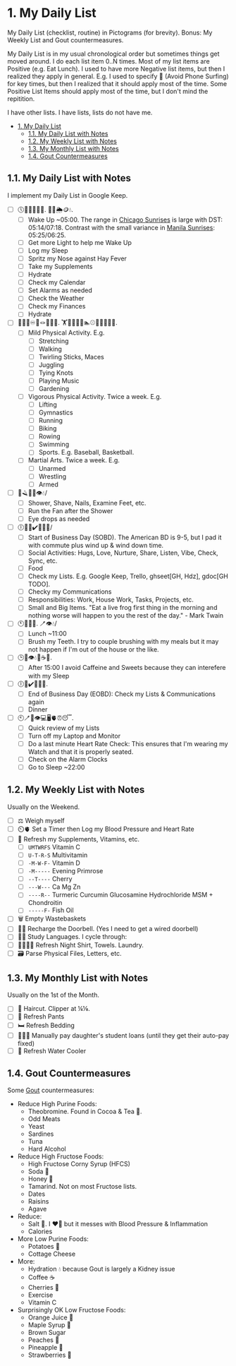 # 1. My Daily List

My Daily List (checklist, routine) in Pictograms (for brevity). Bonus: My Weekly List and Gout countermeasures.

My Daily List is in my usual chronological order but sometimes things get moved around. I do each list item 0..N times. Most of my list items are Positive (e.g. Eat Lunch). I used to have more Negative list items, but then I realized they apply in general. E.g. I used to specify 📵 (Avoid Phone Surfing) for key times, but then I realized that it should apply most of the time. Some Positive List Items should apply most of the time, but I don't mind the repitition.

I have other lists. I have lists, lists do not have me.

- [1. My Daily List](#1-my-daily-list)
  - [1.1. My Daily List with Notes](#11-my-daily-list-with-notes)
  - [1.2. My Weekly List with Notes](#12-my-weekly-list-with-notes)
  - [1.3. My Monthly List with Notes](#13-my-monthly-list-with-notes)
  - [1.4. Gout Countermeasures](#14-gout-countermeasures)

## 1.1. My Daily List with Notes

I implement my Daily List in Google Keep.

- [ ] 🕔🔆😴👃💊💧. 📆⏰🌦️🪙💧.
  - [ ] Wake Up ~05:00. The range in [Chicago Sunrises](https://www.timeanddate.com/sun/usa/chicago) is large with DST: 05:14/07:18. Contrast with the small variance in [Manila Sunrises](https://www.timeanddate.com/sun/philippines/manila): 05:25/06:25.
  - [ ] Get more Light to help me Wake Up
  - [ ] Log my Sleep
  - [ ] Spritz my Nose against Hay Fever
  - [ ] Take my Supplements
  - [ ] Hydrate
  - [ ] Check my Calendar
  - [ ] Set Alarms as needed
  - [ ] Check the Weather
  - [ ] Check my Finances
  - [ ] Hydrate
- [ ] 🖖🚶🏽♾️🤹🪢🎵🌱💧. 🏋️🤸🏃🚴🚣🏊⚾🏀✊🤼🤺💧.
  - [ ] Mild Physical Activity. E.g.
    - [ ] Stretching
    - [ ] Walking
    - [ ] Twirling Sticks, Maces
    - [ ] Juggling
    - [ ] Tying Knots
    - [ ] Playing Music
    - [ ] Gardening
  - [ ] Vigorous Physical Activity. Twice a week. E.g.
    - [ ] Lifting
    - [ ] Gymnastics
    - [ ] Running
    - [ ] Biking
    - [ ] Rowing
    - [ ] Swimming
    - [ ] Sports. E.g. Baseball, Basketball.
  - [ ] Martial Arts. Twice a week. E.g.
    - [ ] Unarmed
    - [ ] Wrestling
    - [ ] Armed
- [ ] 🚿🪒👣💨👁️💧/
  - [ ] Shower, Shave, Nails, Examine Feet, etc.
  - [ ] Run the Fan after the Shower
  - [ ] Eye drops as needed
- [ ] 🕕🤗🍴✔️📧🐸💧/
  - [ ] Start of Business Day (SOBD). The American BD is 9-5, but I pad it with commute plus wind up & wind down time.
  - [ ] Social Activities: Hugs, Love, Nurture, Share, Listen, Vibe, Check, Sync, etc.
  - [ ] Food
  - [ ] Check my Lists. E.g. Google Keep, Trello, ghseet[GH, Hdz], gdoc[GH TODO].
  - [ ] Checky my Communications
  - [ ] Responsibilities: Work, House Work, Tasks, Projects, etc.
  - [ ] Small and Big Items. "Eat a live frog first thing in the morning and nothing worse will happen to you the rest of the day." - Mark Twain
- [ ] 🕚🤗🍴💧. 🪥👁️💧/
  - [ ] Lunch ~11:00
  - [ ] Brush my Teeth. I try to couple brushing with my meals but it may not happen if I'm out of the house or the like.
- [ ] 🕒🤗👁️💧🚫☕🍬.
  - [ ] After 15:00 I avoid Caffeine and Sweets because they can interefere with my Sleep
- [ ] 🕕🤗✔️📧🍴💧.
  - [ ] End of Business Day (EOBD): Check my Lists & Communications again
  - [ ] Dinner
- [ ] 🕙🪥🤗👁️💻🖥️🫀⏰😴.
  - [ ] Quick review of my Lists
  - [ ] Turn off my Laptop and Monitor
  - [ ] Do a last minute Heart Rate Check: This ensures that I'm wearing my Watch and that it is properly seated.
  - [ ] Check on the Alarm Clocks
  - [ ] Go to Sleep ~22:00

## 1.2. My Weekly List with Notes

Usually on the Weekend.

- [ ] ⚖️ Weigh myself
- [ ] ⏲️🫀 Set a Timer then Log my Blood Pressure and Heart Rate
- [ ] 💊 Refresh my Supplements, Vitamins, etc.
  - [ ] `UMTWRFS` Vitamin C
  - [ ] `U-T-R-S` Multivitamin
  - [ ] `-M-W-F-` Vitamin D
  - [ ] `-M-----` Evening Primrose
  - [ ] `--T----` Cherry
  - [ ] `---W---` Ca Mg Zn
  - [ ] `----R--` Turmeric Curcumin Glucosamine Hydrochloride MSM + Chondroitin
  - [ ] `-----F-` Fish Oil
- [ ] 🗑️ Empty Wastebaskets
- [ ] 🚪🔔 Recharge the Doorbell. (Yes I need to get a wired doorbell)
- [ ] 🦉🤟 Study Languages. I cycle through:
- [ ] 🌙👕🛀🧺 Refresh Night Shirt, Towels. Laundry.
- [ ] 🗃️ Parse Physical Files, Letters, etc.

## 1.3. My Monthly List with Notes

Usually on the 1st of the Month.

- [ ] 💇 Haircut. Clipper at ¼⅛.
- [ ] 👖 Refresh Pants
- [ ] 🛏️ Refresh Bedding
- [ ] 👩‍🎓💲 Manually pay daughter's student loans (until they get their auto-pay fixed)
- [ ] 🚰 Refresh Water Cooler

## 1.4. Gout Countermeasures

Some [Gout](https://en.wikipedia.org/wiki/Gout) countermeasures:

- Reduce High Purine Foods:
  - Theobromine. Found in Cocoa & Tea 🍵.
  - Odd Meats
  - Yeast
  - Sardines
  - Tuna
  - Hard Alcohol
- Reduce High Fructose Foods:
  - High Fructose Corny Syrup (HFCS)
  - Soda 🥤
  - Honey 🍯
  - Tamarind. Not on most Fructose lists.
  - Dates
  - Raisins
  - Agave
- Reduce:
  - Salt 🧂. I ❤️🧂 but it messes with Blood Pressure & Inflammation
  - Calories
- More Low Purine Foods:
  - Potatoes 🥔
  - Cottage Cheese
- More:
  - Hydration 💧 because Gout is largely a Kidney issue
  - Coffee ☕
  - Cherries 🍒
  - Exercise
  - Vitamin C
- Surprisingly OK Low Fructose Foods:
  - Orange Juice 🍊
  - Maple Syrup 🍁
  - Brown Sugar
  - Peaches 🍑
  - Pineapple 🍍
  - Strawberries 🍓
